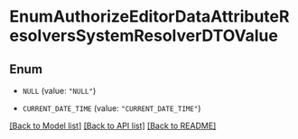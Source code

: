 # EnumAuthorizeEditorDataAttributeResolversSystemResolverDTOValue

## Enum


* `NULL` (value: `"NULL"`)

* `CURRENT_DATE_TIME` (value: `"CURRENT_DATE_TIME"`)


[[Back to Model list]](../README.md#documentation-for-models) [[Back to API list]](../README.md#documentation-for-api-endpoints) [[Back to README]](../README.md)


